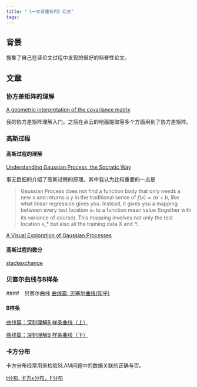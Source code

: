 ```yaml
---
title: "《一文读懂系列》汇总"
tags: 
---
```

## 背景

搜集了自己在读论文过程中发现的很好的科普性论文。

<!--more-->

## 文章

### 协方差矩阵的理解
[A geometric interpretation of the covariance matrix](https://www.visiondummy.com/2014/04/geometric-interpretation-covariance-matrix/)

我的协方差矩阵理解入门。之后在点云的地面提取等多个方面用到了协方差矩阵。

### 高斯过程

#### 高斯过程的理解
[Understanding Gaussian Process, the Socratic Way](https://towardsdatascience.com/understanding-gaussian-process-the-socratic-way-ba02369d804)

事无巨细的介绍了高斯过程的原理。其中我认为比较重要的一点是

> Gaussian Process does not find a function body that only needs a new x and returns a y in the traditional sense of $f(x)=ax+b$, like what linear regression gives you. Instead, it gives you a mapping between every test location $x_*$ to a function mean value (together with its variance of course). This mapping involves not only the test location x_* but also all the training data X and Y.

[A Visual Exploration of Gaussian Processes](https://www.jgoertler.com/visual-exploration-gaussian-processes/)

#### 高斯过程的微分

[stackexchange](https://stats.stackexchange.com/questions/373446/computing-gradients-via-gaussian-process-regression)

### 贝塞尔曲线与B样条

####　贝赛尔曲线
[曲线篇: 贝塞尔曲线(知乎)](https://zhuanlan.zhihu.com/p/136647181)

#### B样条
[曲线篇：深刻理解B 样条曲线（上）](https://zhuanlan.zhihu.com/p/139759835)

[曲线篇：深刻理解B 样条曲线（下）](https://zhuanlan.zhihu.com/p/140921657)

### 卡方分布

卡方分布经常用来检验SLAM问题中的数据关联的正确与否。

[ t分布, 卡方x分布，F分布 ](https://www.cnblogs.com/think-and-do/p/6509239.html)